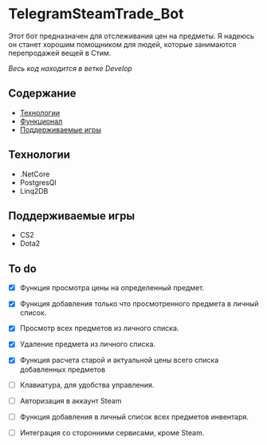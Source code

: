 # TelegramSteamTrade_Bot
Этот бот предназначен для отслеживания цен на предметы. 
Я надеюсь он станет хорошим помощником для людей, которые занимаются перепродажей вещей в Стим.

*Весь код находится в ветке Develop*


## Содержание
- [Технологии](#технологии)
- [Функционал](#to-do)
- [Поддерживаемые игры](#Поддерживаемые-игры)

## Технологии
- .NetCore 
- PostgresQl
- Linq2DB

## Поддерживаемые игры
- CS2
- Dota2

## To do
- [x] Функция просмотра цены на определенный предмет.
- [x] Функция добавления только что просмотренного предмета в личный список.
- [x] Просмотр всех предметов из личного списка.
- [x] Удаление предмета из личного списка.
- [x] Функция расчета старой и актуальной цены всего списка добавленных предметов
- [ ] Клавиатура, для удобства управления.
- [ ] Авторизация в аккаунт Steam
- [ ] Функция добавления в личный список всех предметов инвентаря.
- [ ] Интеграция со сторонними сервисами, кроме Steam.


